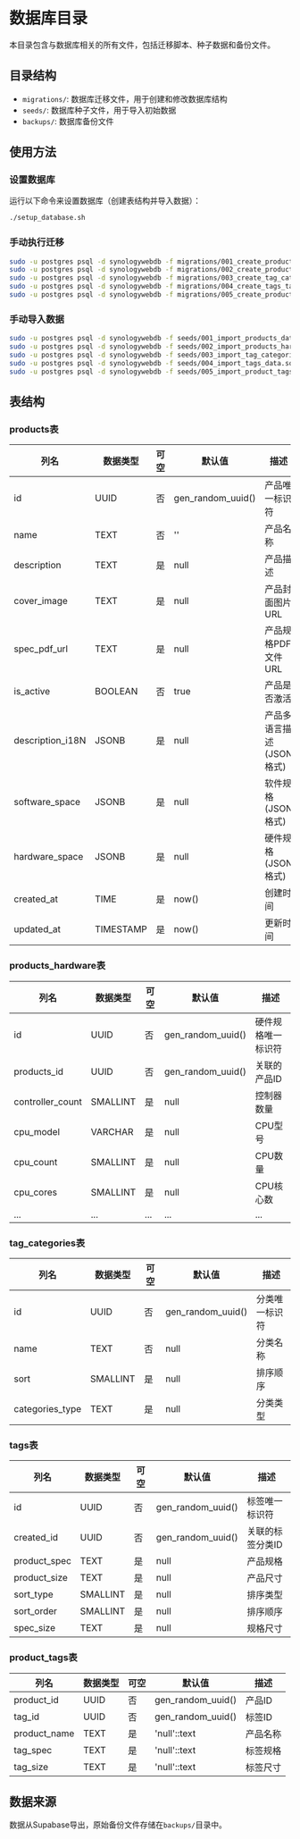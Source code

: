 # 数据库目录

本目录包含与数据库相关的所有文件，包括迁移脚本、种子数据和备份文件。

## 目录结构

- `migrations/`: 数据库迁移文件，用于创建和修改数据库结构
- `seeds/`: 数据库种子文件，用于导入初始数据
- `backups/`: 数据库备份文件

## 使用方法

### 设置数据库

运行以下命令来设置数据库（创建表结构并导入数据）：

```bash
./setup_database.sh
```

### 手动执行迁移

```bash
sudo -u postgres psql -d synologywebdb -f migrations/001_create_products_table.sql
sudo -u postgres psql -d synologywebdb -f migrations/002_create_products_hardware_table.sql
sudo -u postgres psql -d synologywebdb -f migrations/003_create_tag_categories_table.sql
sudo -u postgres psql -d synologywebdb -f migrations/004_create_tags_table.sql
sudo -u postgres psql -d synologywebdb -f migrations/005_create_product_tags_table.sql
```

### 手动导入数据

```bash
sudo -u postgres psql -d synologywebdb -f seeds/001_import_products_data.sql
sudo -u postgres psql -d synologywebdb -f seeds/002_import_products_hardware_data.sql
sudo -u postgres psql -d synologywebdb -f seeds/003_import_tag_categories_data.sql
sudo -u postgres psql -d synologywebdb -f seeds/004_import_tags_data.sql
sudo -u postgres psql -d synologywebdb -f seeds/005_import_product_tags_data.sql
```

## 表结构

### products表

| 列名 | 数据类型 | 可空 | 默认值 | 描述 |
|------|----------|------|--------|------|
| id | UUID | 否 | gen_random_uuid() | 产品唯一标识符 |
| name | TEXT | 否 | '' | 产品名称 |
| description | TEXT | 是 | null | 产品描述 |
| cover_image | TEXT | 是 | null | 产品封面图片URL |
| spec_pdf_url | TEXT | 是 | null | 产品规格PDF文件URL |
| is_active | BOOLEAN | 否 | true | 产品是否激活 |
| description_i18N | JSONB | 是 | null | 产品多语言描述(JSON格式) |
| software_space | JSONB | 是 | null | 软件规格(JSON格式) |
| hardware_space | JSONB | 是 | null | 硬件规格(JSON格式) |
| created_at | TIME | 是 | now() | 创建时间 |
| updated_at | TIMESTAMP | 是 | now() | 更新时间 |

### products_hardware表

| 列名 | 数据类型 | 可空 | 默认值 | 描述 |
|------|----------|------|--------|------|
| id | UUID | 否 | gen_random_uuid() | 硬件规格唯一标识符 |
| products_id | UUID | 否 | gen_random_uuid() | 关联的产品ID |
| controller_count | SMALLINT | 是 | null | 控制器数量 |
| cpu_model | VARCHAR | 是 | null | CPU型号 |
| cpu_count | SMALLINT | 是 | null | CPU数量 |
| cpu_cores | SMALLINT | 是 | null | CPU核心数 |
| ... | ... | ... | ... | ... |

### tag_categories表

| 列名 | 数据类型 | 可空 | 默认值 | 描述 |
|------|----------|------|--------|------|
| id | UUID | 否 | gen_random_uuid() | 分类唯一标识符 |
| name | TEXT | 否 | null | 分类名称 |
| sort | SMALLINT | 是 | null | 排序顺序 |
| categories_type | TEXT | 是 | null | 分类类型 |

### tags表

| 列名 | 数据类型 | 可空 | 默认值 | 描述 |
|------|----------|------|--------|------|
| id | UUID | 否 | gen_random_uuid() | 标签唯一标识符 |
| created_id | UUID | 否 | gen_random_uuid() | 关联的标签分类ID |
| product_spec | TEXT | 是 | null | 产品规格 |
| product_size | TEXT | 是 | null | 产品尺寸 |
| sort_type | SMALLINT | 是 | null | 排序类型 |
| sort_order | SMALLINT | 是 | null | 排序顺序 |
| spec_size | TEXT | 是 | null | 规格尺寸 |

### product_tags表

| 列名 | 数据类型 | 可空 | 默认值 | 描述 |
|------|----------|------|--------|------|
| product_id | UUID | 否 | gen_random_uuid() | 产品ID |
| tag_id | UUID | 否 | gen_random_uuid() | 标签ID |
| product_name | TEXT | 是 | 'null'::text | 产品名称 |
| tag_spec | TEXT | 是 | 'null'::text | 标签规格 |
| tag_size | TEXT | 是 | 'null'::text | 标签尺寸 |

## 数据来源

数据从Supabase导出，原始备份文件存储在`backups/`目录中。
